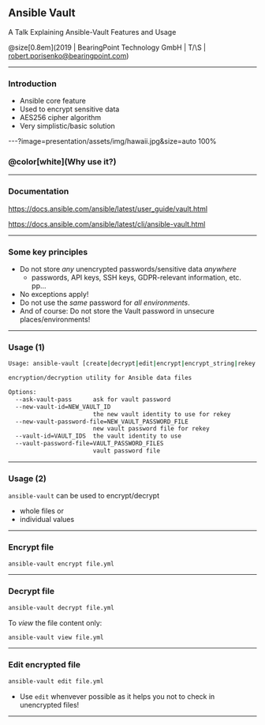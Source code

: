 ## Ansible Vault

A Talk Explaining Ansible-Vault Features and Usage

@size[0.8em](2019 | BearingPoint Technology GmbH | T/\S | robert.porisenko@bearingpoint.com)

---

### Introduction

* Ansible core feature
* Used to encrypt sensitive data
* AES256 cipher algorithm
* Very simplistic/basic solution

---?image=presentation/assets/img/hawaii.jpg&size=auto 100%

### @color[white](Why use it?)

---

### Documentation

https://docs.ansible.com/ansible/latest/user_guide/vault.html

https://docs.ansible.com/ansible/latest/cli/ansible-vault.html

---

### Some key principles

* Do not store _any_ unencrypted passwords/sensitive data _anywhere_
  * passwords, API keys, SSH keys, GDPR-relevant information, etc. pp...
* No exceptions apply!
* Do not use the _same_ password for _all environments_.
* And of course: Do not store the Vault password in unsecure places/environments!

---

### Usage (1)

```bash
Usage: ansible-vault [create|decrypt|edit|encrypt|encrypt_string|rekey|view] [options] [vaultfile.yml]

encryption/decryption utility for Ansible data files

Options:
  --ask-vault-pass      ask for vault password
  --new-vault-id=NEW_VAULT_ID
                        the new vault identity to use for rekey
  --new-vault-password-file=NEW_VAULT_PASSWORD_FILE
                        new vault password file for rekey
  --vault-id=VAULT_IDS  the vault identity to use
  --vault-password-file=VAULT_PASSWORD_FILES
                        vault password file
```

---

### Usage (2)

`ansible-vault` can be used to encrypt/decrypt

* whole files or
* individual values

---

### Encrypt file

```bash
ansible-vault encrypt file.yml
```

---

### Decrypt file

```bash
ansible-vault decrypt file.yml
```

To _view_ the file content only:

```bash
ansible-vault view file.yml
```

---

### Edit encrypted file

```bash
ansible-vault edit file.yml
```

* Use `edit` whenvever possible as it helps you not to check in unencrypted files!

---

